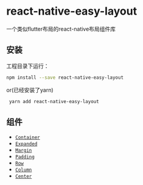 # react-native-easy-layout

一个类似flutter布局的react-native布局组件库

## 安装
工程目录下运行：<br>
 ```bash
 npm install --save react-native-easy-layout
```
or(已经安装了yarn)<br>
```bash
 yarn add react-native-easy-layout
```

## 组件

- [`Container`]()
- [`Expanded`]()
- [`Margin`]()
- [`Padding`]()
- [`Row`]()
- [`Column`]()
- [`Center`]()
